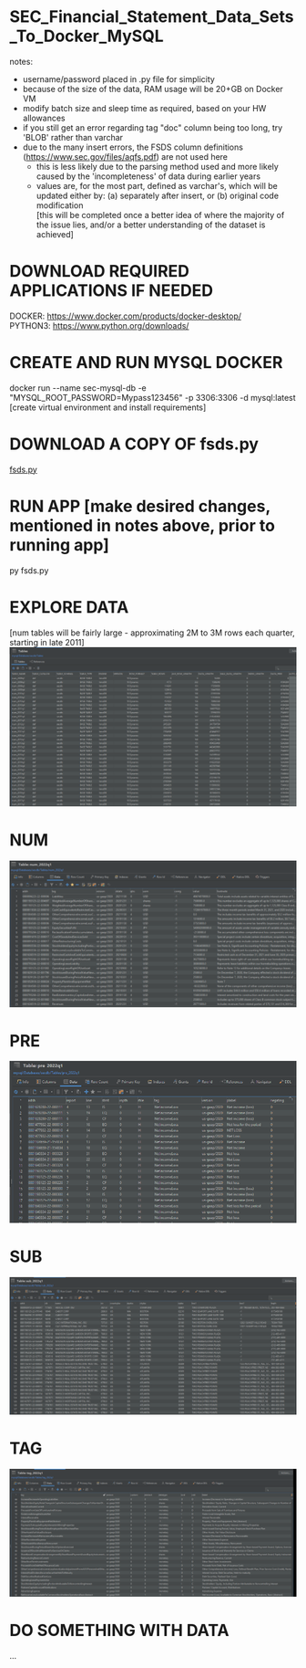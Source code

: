 # SEC_Financial_Statement_Data_Sets_To_Docker_MySQL
notes: 
 - username/password placed in .py file for simplicity
 - because of the size of the data, RAM usage will be 20+GB on Docker VM
 - modify batch size and sleep time as required, based on your HW allowances
 - if you still get an error regarding tag "doc" column being too long, try 'BLOB' rather than varchar
 - due to the many insert errors, the FSDS column definitions (https://www.sec.gov/files/aqfs.pdf) are not used here
   - this is less likely due to the parsing method used and more likely caused by the 'incompleteness' of data during earlier years
   - values are, for the most part, defined as varchar's, which will be updated either by:
     (a) separately after insert, or
     (b) original code modification  
     [this will be completed once a better idea of where the majority of the issue lies, and/or a better understanding of the dataset is achieved]

# DOWNLOAD REQUIRED APPLICATIONS IF NEEDED
DOCKER: https://www.docker.com/products/docker-desktop/  
PYTHON3: https://www.python.org/downloads/  

# CREATE AND RUN MYSQL DOCKER
docker run --name sec-mysql-db -e "MYSQL_ROOT_PASSWORD=Mypass123456" -p 3306:3306 -d mysql:latest  
[create virtual environment and install requirements]  

# DOWNLOAD A COPY OF fsds.py
[fsds.py](https://github.com/TranDenyDFW/SEC_Financial_Statement_Data_Sets_To_Docker_MySQL/blob/main/fsds.py)  

# RUN APP [make desired changes, mentioned in notes above, prior to running app]
py fsds.py  

# EXPLORE DATA
[num tables will be fairly large - approximating 2M to 3M rows each quarter, starting in late 2011]  
![table_summ](tables-summary-sample.png)  

# NUM
![NUM](2022q1-num-data-sample.png)  

# PRE
![PRE](2022q1-pre-data-sample.png)  

# SUB
![SUB](2022q1-sub-data-sample.png)  

# TAG
![TAG](2022q1-tag-data-sample.png)  


# DO SOMETHING WITH DATA
...  


